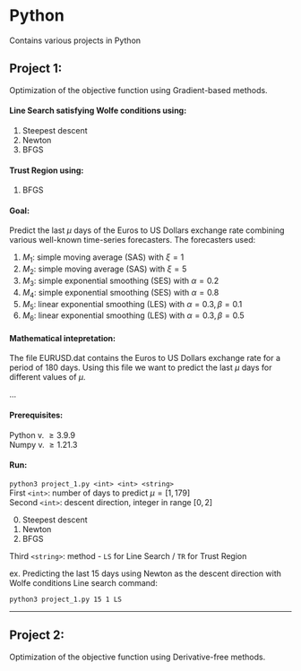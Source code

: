 # Python
Contains various projects in Python 

## Project 1:
Optimization of the objective function using Gradient-based methods.
####  Line Search satisfying Wolfe conditions using:
1. Steepest descent
2. Newton
3. BFGS
#### Trust Region using:
1. BFGS


#### Goal:
Predict the last $\mu$ days of the Euros to US Dollars exchange rate combining various well-known time-series forecasters. The forecasters used:
1. $M_{1}$: simple moving average (SAS) with $\xi = 1$
2. $M_{2}$: simple moving average (SAS) with $\xi = 5$
3. $M_{3}$: simple exponential smoothing (SES) with $\alpha = 0.2$
4. $M_{4}$: simple exponential smoothing (SES) with $\alpha = 0.8$
5. $M_{5}$: linear exponential smoothing (LES) with $\alpha = 0.3, \beta = 0.1$
6. $M_{6}$: linear exponential smoothing (LES) with $\alpha = 0.3, \beta = 0.5$

#### Mathematical intepretation:
The file EURUSD.dat contains the Euros to US Dollars exchange rate for a period of 180 days. Using this file we want to predict the last $\mu$ days for different values of $\mu$.

...

#### Prerequisites:
Python v. $\geq 3.9.9$  
Numpy v. $\geq 1.21.3$


#### Run:
`python3 project_1.py <int> <int> <string>`  
First `<int>`: number of days to predict $\mu=[1,179]$  
Second `<int>`: descent direction, integer in range $[0,2]$

0. Steepest descent  
1. Newton
2. BFGS

Third `<string>`: method - `LS` for Line Search / `TR` for Trust Region

ex. Predicting the last 15 days using Newton as the descent direction with Wolfe conditions Line search command:

`python3 project_1.py 15 1 LS`


---

## Project 2:
Optimization of the objective function using Derivative-free methods.

